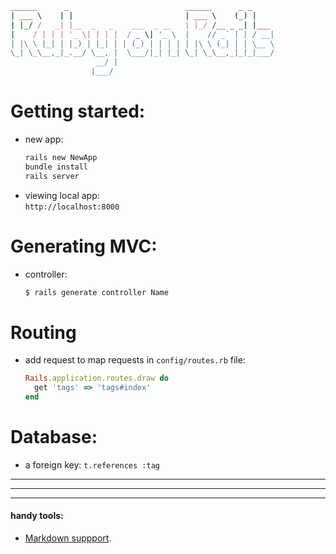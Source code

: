 ``` ruby            
______      _                          ______      _ _     
| ___ \    | |                         | ___ \    (_) |    
| |_/ /   _| |__  _   _    ___  _ __   | |_/ /__ _ _| |___
|    / | | | '_ \| | | |  / _ \| '_ \  |    // _` | | / __|
| |\ \ |_| | |_) | |_| | | (_) | | | | | |\ \ (_| | | \__ \
\_| \_\__,_|_.__/ \__, |  \___/|_| |_| \_| \_\__,_|_|_|___/
                   __/ |                                   
                  |___/                                    
```

# Getting started:

- new app:
    ``` bash
    rails new NewApp
    bundle install
    rails server
    ```
- viewing local app:  
    `http://localhost:8000`


# Generating MVC:

- controller:  
    ``` bash
    $ rails generate controller Name
    ```

# Routing
- add request to map requests in `config/routes.rb` file:
    ``` ruby
    Rails.application.routes.draw do
      get 'tags' => 'tags#index'
    end
    ```



# Database:

- a foreign key: `t.references :tag`

---
---
---
#### handy tools:
- [Markdown suppport](https://support.codebasehq.com/articles/tips-tricks/syntax-highlighting-in-markdown).
